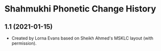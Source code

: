 Shahmukhi Phonetic Change History
====================

1.1 (2021-01-15)
----------------
* Created by Lorna Evans based on Sheikh Ahmed's MSKLC layout (with permission).
